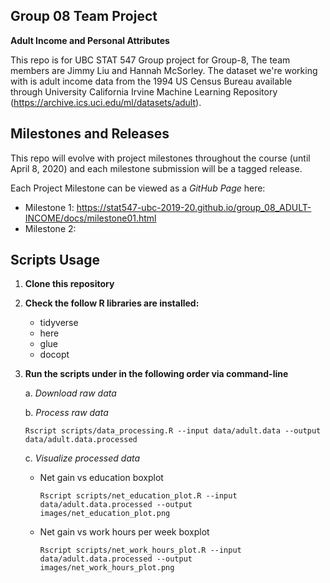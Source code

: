 ## Group 08 Team Project

__Adult Income and Personal Attributes__

This repo is for UBC STAT 547 Group project for Group-8, The team members are Jimmy Liu and Hannah McSorley. 
The dataset we're working with is adult income data from the 1994 US Census Bureau available through University California Irvine Machine Learning Repository (https://archive.ics.uci.edu/ml/datasets/adult).

## Milestones and Releases
This repo will evolve with project milestones throughout the course (until April 8, 2020) and each milestone submission will be a tagged release.

Each Project Milestone can be viewed as a _GitHub Page_ here:
  * Milestone 1: https://stat547-ubc-2019-20.github.io/group_08_ADULT-INCOME/docs/milestone01.html
  * Milestone 2:

## Scripts Usage

1. __Clone this repository__

2. __Check the follow R libraries are installed:__
   * tidyverse
   * here
   * glue
   * docopt

3. __Run the scripts under in the following order via command-line__

   a. _Download raw data_

   b. _Process raw data_ 
      ```
      Rscript scripts/data_processing.R --input data/adult.data --output data/adult.data.processed
      ```
   c. _Visualize processed data_
      * Net gain vs education boxplot
        ```
        Rscript scripts/net_education_plot.R --input data/adult.data.processed --output images/net_education_plot.png
        ```
      * Net gain vs work hours per week boxplot
        ```
        Rscript scripts/net_work_hours_plot.R --input data/adult.data.processed --output images/net_work_hours_plot.png
        ```
